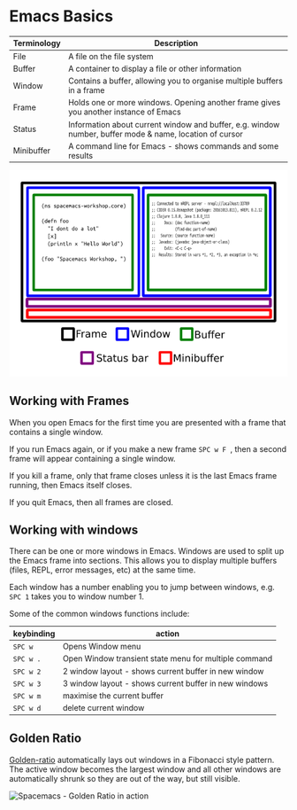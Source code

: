 # Emacs Basics

| Terminology | Description                                                                                             |
|------------|---------------------------------------------------------------------------------------------------------|
| File       | A file on the file system                                                                               |
| Buffer     | A container to display a file or other information                                                      |
| Window     | Contains a buffer, allowing you to organise multiple buffers in a frame                                 |
| Frame      | Holds one or more windows. Opening another frame gives you another instance of Emacs                    |
| Status     | Information about current window and buffer, e.g. window number, buffer mode & name, location of cursor |
| Minibuffer | A command line for Emacs - shows commands and some results                                              |

![Emacs Terminology - Structure of Emacs](/images/emacs-terminology-structure.png)


## Working with Frames

When you open Emacs for the first time you are presented with a frame that contains a single window.

If you run Emacs again, or if you make a new frame `SPC w F `, then a second frame will appear containing a single window.

If you kill a frame, only that frame closes unless it is the last Emacs frame running, then Emacs itself closes.

If you quit Emacs, then all frames are closed.


## Working with windows

There can be one or more windows in Emacs.  Windows are used to split up the Emacs frame into sections.  This allows you to display multiple buffers (files, REPL, error messages, etc) at the same time.

Each window has a number enabling you to jump between windows, e.g. `SPC 1` takes you to window number 1.

Some of the common windows functions include:

| keybinding | action                                                |
|------------|-------------------------------------------------------|
| `SPC w`    | Opens Window menu                                     |
| `SPC w .`  | Open Window transient state menu for multiple command |
| `SPC w 2`  | 2 window layout - shows current buffer in new window  |
| `SPC w 3`  | 3 window layout - shows current buffer in new windows |
| `SPC w m`  | maximise the current buffer                           |
| `SPC w d`  | delete current window                                 |


## Golden Ratio

[Golden-ratio](https://github.com/roman/golden-ratio.el) automatically lays out windows in a Fibonacci style pattern.  The active window becomes the largest window and all other windows are automatically shrunk so they are out of the way, but still visible.

![Spacemacs - Golden Ratio in action](https://camo.githubusercontent.com/26b1ac5fec67a2c557cfbe87382a0134d3443fd0/68747470733a2f2f7261772e6769746875622e636f6d2f726f6d616e2f676f6c64656e2d726174696f2e656c2f6173736574732f676f6c64656e5f726174696f5f656c2e676966)
